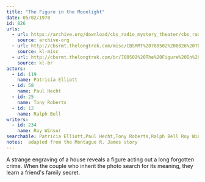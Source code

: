 ```yaml
---
title: "The Figure in the Moonlight"
date: 05/02/1978
id: 826
urls: 
  - url: https://archive.org/download/cbs_radio_mystery_theater/cbs_radio_mystery_theater-0801-0850.zip/cbs_radio_mystery_theater-0801-0850%2Fcbsrmt_0826_figure_in_the_moonlight.mp3
    source: archive-org
  - url: http://cbsrmt.thelongtrek.com/misc/CBSRMT%20780502%200826%20The%20Figure%20In%20The%20Moonlight_gb.mp3
    source: kl-misc
  - url: http://cbsrmt.thelongtrek.com/br/780502%20The%20Figure%20In%20The%20Moonlight-WBBM.mp3
    source: kl-br
actors:  
  - id: 119
    name: Patricia Elliott  
  - id: 58
    name: Paul Hecht  
  - id: 25
    name: Tony Roberts  
  - id: 12
    name: Ralph Bell
writers:  
  - id: 234
    name: Roy Winsor
searchable: Patricia Elliott,Paul Hecht,Tony Roberts,Ralph Bell Roy Winsor
notes:  adapted from the Montague R. James story
---
```

A strange engraving of a house reveals a figure acting out a long forgotten crime. When the couple who inherit the photo search for its meaning, they learn a friend's family secret.